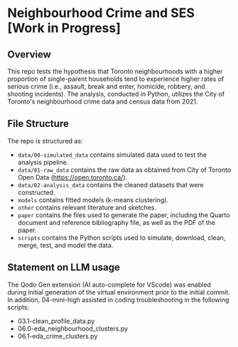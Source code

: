 # Neighbourhood Crime and SES [Work in Progress]

## Overview

This repo tests the hypothesis that Toronto neighbourhoods with a higher proportion of single-parent households tend to experience higher rates of serious crime (i.e., assault, break and enter, homicide, robbery, and shooting incidents). The analysis, conducted in Python, utilizes the City of Toronto's neighbourhood crime data and census data from 2021.


## File Structure

The repo is structured as:

-   `data/00-simulated_data` contains simulated data used to test the analysis pipeline.
-   `data/01-raw_data` contains the raw data as obtained from City of Toronto Open Data (https://open.toronto.ca/).
-   `data/02-analysis_data` contains the cleaned datasets that were constructed.
-   `models` contains fitted models (k-means clustering). 
-   `other` contains relevant literature and sketches.
-   `paper` contains the files used to generate the paper, including the Quarto document and reference bibliography file, as well as the PDF of the paper. 
-   `scripts` contains the Python scripts used to simulate, download, clean, merge, test, and model the data.


## Statement on LLM usage

The Qodo Gen extension (AI auto-complete for VScode) was enabled during initial generation of the virtual environment prior to the initial commit. In addition, 04-mini-high assisted in coding troubleshooting in the following scripts:
- 03.1-clean_profile_data.py
- 06.0-eda_neighbourhood_clusters.py
- 06.1-eda_crime_clusters.py